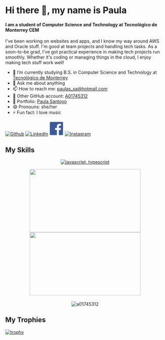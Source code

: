 # Hi there 👋, my name is Paula
#### I am a student of Computer Science and Technology at Tecnológico de Monterrey CEM
I've been working on websites and apps, and I know my way around AWS and Oracle stuff. I'm good at team projects and handling tech tasks. As a soon-to-be grad, I've got practical experience in making tech projects run smoothly. Whether it's coding or managing things in the cloud, I enjoy making tech stuff work well!


- 🌱 I’m currently studying B.S. in Computer Science and Technology at [Tecnológico de Monterrey](https://tec.mx) 
- 💬 Ask me about anything 
- 📫 How to reach me: [paulas_sa@hotmail.com](mailto:tu@email.com) 
- 🔁 Other GitHub account: [A01745312](https://github.com/A01745312)
- 💼 Portfolio: [Paula Santoyo](https://paula-santoyo.netlify.app/)
- 😄 Pronouns: she/her 
- ⚡ Fun fact: I love music 


[<img src="https://skillicons.dev/icons?i=github&theme=light" title="Github" alt="Github"/>](https://github.com/A01745312)  [<img src="https://skillicons.dev/icons?i=linkedin" title="LinkedIn" alt="LinkedIn"/>](linkedin.com/in/paula-santoyo-arteaga)  [<img src="https://github.com/devicons/devicon/blob/master/icons/facebook/facebook-original.svg" title="Facebook" alt="Facebook" width="45" height="45"/>](https://www.facebook.com/paulasophia.santoyo)  [<img src="https://skillicons.dev/icons?i=instagram" title="Instagram" alt="Instagram"/>](https://www.instagram.com/pau_sophi/)



##  My Skills

<p align="center">
  <a href="https://skillicons.dev">
    <img src="https://skillicons.dev/icons?i=js,ts,html,css,aws,figma,flask,py,github,mongodb,mysql,nodejs,postman,react,vscode,tensorflow&theme=dark&perline=12" alt='javascript, typescript'/>
  </a>
</p>

<p align='center'>    
    <img align='center' width=350px height=200px src='https://github-readme-stats.vercel.app/api?username=A01745312&show_icons=true&count_private=true'/>
    <img align='center' width=350px height=200px src='https://streak-stats.demolab.com/?user=A01745312'/> 
    <br></br>
    <img align="center" src="https://github-readme-stats.vercel.app/api/top-langs?username=a01745312&show_icons=true&locale=en&layout=donut-vertical" alt="a01745312" /> 
</p>

## My Trophies

[![trophy](https://github-profile-trophy.vercel.app/?username=A01745312)](https://github.com/ryo-ma/github-profile-trophy)
